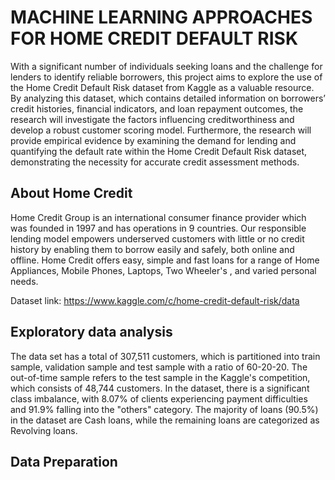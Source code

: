 # MACHINE LEARNING APPROACHES FOR HOME CREDIT DEFAULT RISK

With a significant number of individuals seeking loans and the challenge for lenders to identify reliable borrowers, this project aims to explore the use of the Home Credit Default Risk dataset from Kaggle as a valuable resource. By analyzing this dataset, which contains detailed information on borrowers’ credit histories, financial indicators, and loan repayment outcomes, the research will investigate the factors influencing creditworthiness and develop a robust customer scoring model. Furthermore, the research will provide empirical evidence by examining the demand for lending and quantifying the default rate within the Home Credit Default Risk dataset, demonstrating the necessity for accurate credit assessment methods.


## About Home Credit

Home Credit Group is an international consumer finance provider which was founded in 1997 and has operations in 9 countries. Our responsible lending model empowers underserved customers with little or no credit history by enabling them to borrow easily and safely, both online and offline. 
Home Credit offers easy, simple and fast loans for a range of Home Appliances, Mobile Phones, Laptops, Two Wheeler's , and varied personal needs.

Dataset link: https://www.kaggle.com/c/home-credit-default-risk/data


## Exploratory data analysis

The data set has a total of 307,511 customers, which is partitioned into train sample, validation sample and test sample with a ratio of 60-20-20. The out-of-time sample refers to the test sample in the Kaggle's competition, which consists of 48,744 customers.
In the dataset, there is a significant class imbalance, with 8.07\% of clients experiencing payment difficulties and 91.9% falling into the "others" category. The majority of loans (90.5\%) in the dataset are Cash loans, while the remaining loans are categorized as Revolving loans.

## Data Preparation



